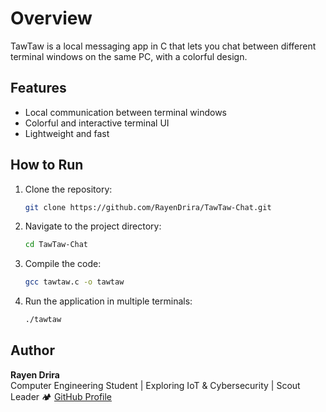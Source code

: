 # Overview

TawTaw is a local messaging app in C that lets you chat between different terminal windows on the same PC, with a colorful design.  

## Features  
- Local communication between terminal windows  
- Colorful and interactive terminal UI  
- Lightweight and fast  

## How to Run  
1. Clone the repository:  
   ```bash
   git clone https://github.com/RayenDrira/TawTaw-Chat.git
2. Navigate to the project directory:
   ```bash
   cd TawTaw-Chat
3. Compile the code:
   ```bash
   gcc tawtaw.c -o tawtaw
4. Run the application in multiple terminals:
   ```bash
   ./tawtaw

## Author

**Rayen Drira**  
Computer Engineering Student | Exploring IoT & Cybersecurity | Scout Leader 🏕️ 
[GitHub Profile](https://github.com/RayenDrira)
